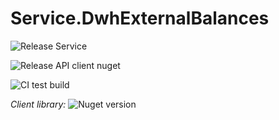 # Service.DwhExternalBalances

![Release Service](https://github.com/MyJetWallet/Service.DwhExternalBalances/workflows/Release%20Service/badge.svg)

![Release API client nuget](https://github.com/MyJetWallet/Service.DwhExternalBalances/workflows/Release%20API%20client%20nuget/badge.svg)

![CI test build](https://github.com/MyJetWallet/Service.DwhExternalBalances/workflows/CI%20test%20build/badge.svg)

*Client library:* ![Nuget version](https://img.shields.io/nuget/v/MyJetWallet.Service.DwhExternalBalances.Client?label=MyJetWallet.Service.DwhExternalBalances.Client&style=social)

